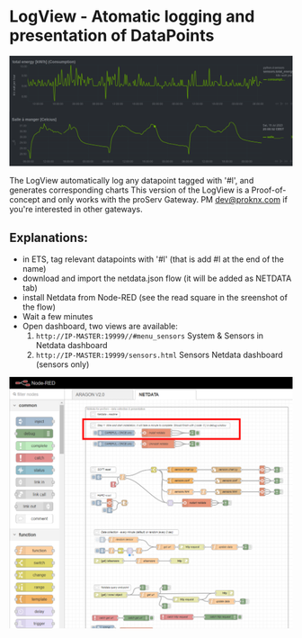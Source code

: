 # LogView - Atomatic logging and presentation of DataPoints
![Dashboard](custom-dashboard.png)

The LogView automatically log any datapoint tagged with '#l', and generates corresponding charts
This version of the LogView is a Proof-of-concept and only works with the proServ Gateway. 
PM dev@proknx.com if you're interested in other gateways.

## Explanations:
- in ETS, tag relevant datapoints with '#l' (that is add #l at the end of the name)
- download and import the netdata.json flow (it will be added as NETDATA tab)
- install Netdata from Node-RED (see the read square in the sreenshot of the flow)
- Wait a few minutes
- Open dashboard, two views are available:
   1.  <code>http://IP-MASTER:19999//#menu_sensors</code> System & Sensors in Netdata dashboard
   2.  <code>http://IP-MASTER:19999/sensors.html</code> Sensors Netdata dashboard (sensors only)

![Screenshot Netdata flow](netdata-flow.png)